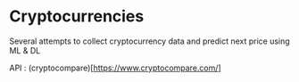 # Cryptocurrencies

Several attempts to collect cryptocurrency data and predict next price using ML & DL

API : (cryptocompare)[https://www.cryptocompare.com/]
